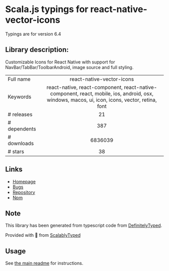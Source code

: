 
# Scala.js typings for react-native-vector-icons

Typings are for version 6.4

## Library description:
Customizable Icons for React Native with support for NavBar/TabBar/ToolbarAndroid, image source and full styling.

|                    |                 |
| ------------------ | :-------------: |
| Full name          | react-native-vector-icons |
| Keywords           | react-native, react-component, react-native-component, react, mobile, ios, android, osx, windows, macos, ui, icon, icons, vector, retina, font |
| # releases         | 21 |
| # dependents       | 387 |
| # downloads        | 6836039 |
| # stars            | 38 |

## Links
- [Homepage](https://github.com/oblador/react-native-vector-icons)
- [Bugs](https://github.com/oblador/react-native-vector-icons/issues)
- [Repository](https://github.com/oblador/react-native-vector-icons)
- [Npm](https://www.npmjs.com/package/react-native-vector-icons)
    


## Note
This library has been generated from typescript code from [DefinitelyTyped](https://definitelytyped.org).

Provided with :purple_heart: from [ScalablyTyped](https://github.com/oyvindberg/ScalablyTyped)

## Usage
See [the main readme](../../readme.md) for instructions.


